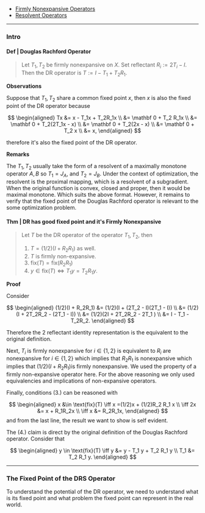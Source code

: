- [Firmly Nonexpansive Operators](../Operators%20Theory/Firmly%20Nonexpansive%20Operators.md)
- [Resolvent Operators](../Operators%20Theory/Resolvent%20Operators.md)
---
### **Intro**

#### **Def | Douglas Rachford Operator**
> Let $T_1, T_2$ be firmly nonexpansive on $X$. Set reflectant $R_i := 2T_i - I$. Then the DR operator is $T:= I - T_1 + T_2 R_1$. 

**Observations**

Suppose that $T_1, T_2$ share a common fixed point $x$, then $x$ is also the fixed point of the DR operator because 

$$
\begin{aligned}
    Tx &= x - T_1x + T_2R_1x
    \\
    &= \mathbf 0 + T_2 R_1x 
    \\
    &= \mathbf 0 + T_2(2T_1x - x)
    \\
    &= \mathbf 0 + T_2(2x - x)
    \\
    &= \mathbf 0 + T_2 x 
    \\
    &= x, 
\end{aligned}
$$

therefore it's also the fixed point of the DR operator. 

**Remarks**

The $T_1, T_2$ usually take the form of a resolvent of a maximally monotone operator $A, B$ so $T_1 = J_A$, and $T_2 = J_B$. 
Under the context of optimization, the resolvent is the proximal mapping, which is a resolvent of a subgradient. 
When the original function is convex, closed and proper, then it would be maximal monotone. 
Which suits the above format. 
However, it remains to verify that the fixed point of the Douglas Rachford operator is relevant to the some optimization problem. 


#### **Thm | DR has good fixed point and it's Firmly Nonexpansive**
> Let $T$ be the DR operator of the operator $T_1, T_2$, then 
> 1. $T = (1/2)(I + R_2 R_1)$ as well. 
> 2. $T$ is firmly non-expansive. 
> 3. $\text{fix}(T) = \text{fix}(R_2R_1)$
> 4. $y \in \text{fix}(T) \iff T_1 y = T_2 R_1 y$. 

**Proof**

Consider 

$$
\begin{aligned}
    (1/2)(I + R_2R_1) &= (1/2)(I + (2T_2 - I)(2T_1 - I))
    \\
    &= (1/2)(I + 2T_2R_2 - (2T_1 - I))
    \\
    &= (1/2)(2I + 2T_2R_2 - 2T_1 )
    \\
    &= I - T_1 - T_2R_2. 
\end{aligned}
$$

Therefore the 2 reflectant identity representation is the equivalent to the original definition. 

Next, $T_i$ is firmly nonexpansive for $i \in \{1, 2\}$ is equivalent to $R_i$ are nonexpansive for $i \in \{1, 2\}$ which implies that $R_2R_1$ is nonexpansive which implies that $(1/2)(I + R_2 R_1)$is firmly nonexpansive. 
We used the property of a firmly non-expansive operator here. 
For the above reasoning we only used equivalencies and implications of non-expansive operators. 

Finally, conditions (3.) can be reasoned with 

$$
\begin{aligned}
    x &\in \text{fix}(T) \iff x  =(1/2)x + (1/2)R_2 R_1 x
    \\
    \iff 
    2x &= x + R_1R_2x
    \\
    \iff 
    x &= R_2R_1x, 
\end{aligned}
$$
and from the last line, the result we want to show is self evident. 

The (4.) claim is direct by the original definition of the Douglas Rachford operator. 
Consider that 

$$
\begin{aligned}
    y \in \text{fix}(T) \iff y &= y - T_1 y + T_2 R_1 y
    \\
    T_1 &= T_2 R_1 y. 
\end{aligned}
$$



---
### **The Fixed Point of the DRS Operator**

To understand the potential of the DR operator, we need to understand what is its fixed point and what problem the fixed point can represent in the real world. 